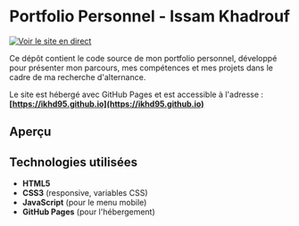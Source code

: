# Portfolio Personnel - Issam Khadrouf

[![Voir le site en direct](https://img.shields.io/badge/Voir%20le%20site-Live-brightgreen?style=for-the-badge)](https://ikhd95.github.io)

Ce dépôt contient le code source de mon portfolio personnel, développé pour présenter mon parcours, mes compétences et mes projets dans le cadre de ma recherche d'alternance.

Le site est hébergé avec GitHub Pages et est accessible à l'adresse : **[https://ikhd95.github.io](https://ikhd95.github.io)**

## Aperçu

## Technologies utilisées

* **HTML5**
* **CSS3** (responsive, variables CSS)
* **JavaScript** (pour le menu mobile)
* **GitHub Pages** (pour l'hébergement)


